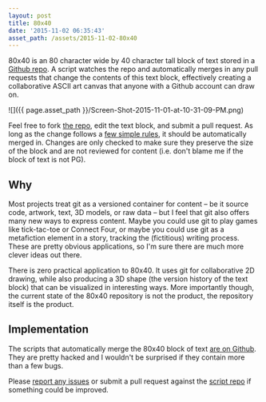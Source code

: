 ```yaml
---
layout: post
title: 80x40
date: '2015-11-02 06:35:43'
asset_path: /assets/2015-11-02-80x40
---
```

80x40 is an 80 character wide by 40 character tall block of text stored in a [Github repo][github]. A script watches the repo and automatically merges in any pull requests that change the contents of this text block, effectively creating a collaborative ASCII art canvas that anyone with a Github account can draw on. 

![]({{ page.asset_path }}/Screen-Shot-2015-11-01-at-10-31-09-PM.png)

Feel free to fork [the repo][github], edit the text block, and submit a pull request. As long as the change follows a [few simple rules][about], it should be automatically merged in. Changes are only checked to make sure they preserve the size of the block and are not reviewed for content (i.e. don't blame me if the block of text is not PG).

## Why
Most projects treat git as a versioned container for content – be it source code, artwork, text, 3D models, or raw data – but I feel that git also offers many new ways to express content. Maybe you could use git to play games like tick-tac-toe or Connect Four, or maybe you could use git as a metafiction element in a story, tracking the (fictitious) writing process. These are pretty obvious applications, so I'm sure there are much more clever ideas out there.

There is zero practical application to 80x40. It uses git for collaborative 2D drawing, while also producing a 3D shape (the version history of the text block) that can be visualized in interesting ways. More importantly though, the current state of the 80x40 repository is not the product, the repository itself is the product. 

## Implementation
The scripts that automatically merge the 80x40 block of text [are on Github][client]. They are pretty hacked and I wouldn't be surprised if they contain more than a few bugs.

Please [report any issues](https://github.com/art-dot-git/80x40-client/issues) or submit a pull request against the [script repo][client] if something could be improved.


[about]: https://github.com/art-dot-git/80x40/blob/master/about.md
[site]: http://art-dot-git.github.io/80x40-client
[github]: https://github.com/art-dot-git/80x40
[client]: https://github.com/art-dot-git/80x40-client

[git-status]: http://www.phoronix.com/scan.php?page=news_item&px=Linux-4.3-Git-Stats
